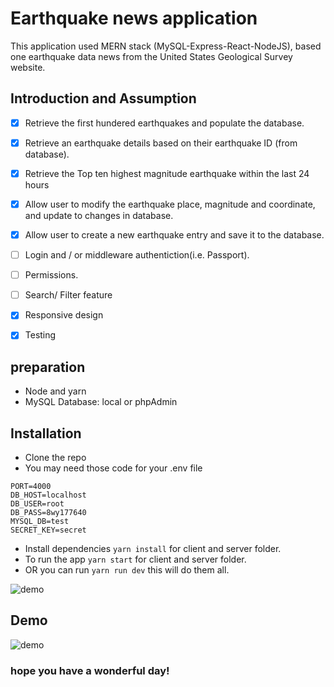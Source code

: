 # Earthquake news application

  This application used MERN stack (MySQL-Express-React-NodeJS),
  based one earthquake data news from the United States Geological Survey website.

## Introduction and Assumption

  - [x] Retrieve the first hundered earthquakes and populate the database.
  - [x] Retrieve an earthquake details based on their earthquake ID (from database).
  - [x] Retrieve the Top ten highest magnitude earthquake within the last 24 hours
  - [x] Allow user to modify the earthquake place, magnitude and coordinate, and update to changes in database.
  - [x] Allow user to create a new earthquake entry and save it to the database.

  - [ ] Login and / or middleware authentiction(i.e. Passport).
  - [ ] Permissions.
  - [ ] Search/ Filter feature
  - [x] Responsive design
  - [x] Testing

## preparation

  * Node and yarn
  * MySQL Database: local or phpAdmin

## Installation

  * Clone the repo
  * You may need those code for your .env file

  ```
  PORT=4000
  DB_HOST=localhost
  DB_USER=root
  DB_PASS=8wy177640
  MYSQL_DB=test
  SECRET_KEY=secret
  ```
  * Install dependencies `yarn install` for client and server folder.
  * To run the app `yarn start` for client and server folder.
  * OR you can run `yarn run dev` this will do them all.

  ![demo](http://g.recordit.co/qlMB1VtvAW.gif)

## Demo

  ![demo](http://g.recordit.co/mpgfohocnn.gif)

### hope you have a wonderful day!